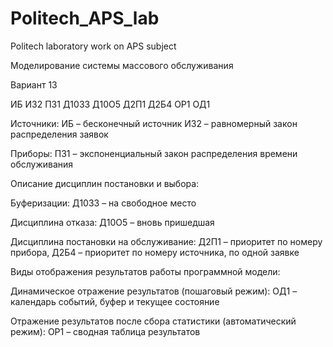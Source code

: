 # Politech_APS_lab
Politech laboratory work on APS subject

Моделирование системы массового обслуживания

Вариант 13

ИБ И32 П31 Д1033 Д10О5 Д2П1 Д2Б4 ОР1 ОД1

Источники:
ИБ – бесконечный источник
И32 – равномерный закон распределения заявок

Приборы:
П31 – экспоненциальный закон распределения времени обслуживания


Описание дисциплин постановки и выбора:

Буферизации: Д1033 – на свободное место

Дисциплина отказа: Д10О5 – вновь пришедшая

Дисциплина постановки на обслуживание: Д2П1 – приоритет по номеру прибора, Д2Б4 – приоритет по номеру источника, по одной заявке


Виды отображения результатов работы программной модели:

Динамическое отражение результатов (пошаговый режим): ОД1 – календарь событий, буфер и текущее состояние

Отражение результатов после сбора статистики (автоматический режим): ОР1 – сводная таблица результатов

